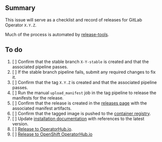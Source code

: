 ## Summary

This issue will serve as a checklist and record of releases for GitLab Operator `X.Y.Z`.

Much of the process is automated by [release-tools](https://gitlab.com/gitlab-org/release-tools).

## To do

1. [ ] Confirm that the stable branch `X-Y-stable` is created and that the associated pipeline passes.
1. [ ] If the stable branch pipeline fails, submit any required changes to fix it.
1. [ ] Confirm that the tag `X.Y.Z` is created and that the associated pipeline passes.
1. [ ] Run the manual `upload_manifest` job in the tag pipeline to release the manifests for the release.
1. [ ] Confirm that the release is created in the
       [releases page](https://gitlab.com/gitlab-org/cloud-native/gitlab-operator/-/releases)
       with the associated manifest artifacts.
1. [ ] Confirm that the tagged image is pushed to the
       [container registry](https://gitlab.com/gitlab-org/cloud-native/gitlab-operator/container_registry).
1. [ ] Update [installation documentation](../../doc/installation.md) with references to the latest version.
1. [ ] [Release to OperatorHub.io](doc/developer/operatorhub_publishing.md).
1. [ ] [Release to OpenShift OperatorHub.io](doc/developer/operatorhub_publishing.md)